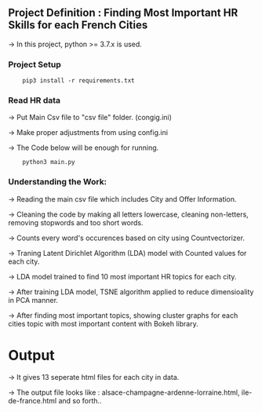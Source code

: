 ## Project Definition : Finding Most Important HR Skills for each French Cities
-> In this project, python >= 3.7.x is used.


### Project Setup
```language-bash
    pip3 install -r requirements.txt
```


### Read HR data 
-> Put Main Csv file to "csv file" folder. (congig.ini)

-> Make proper adjustments from using config.ini

-> The Code below will be enough for running.

```language-bash
    python3 main.py
```


### Understanding the Work:
-> Reading the main csv file which includes City and Offer Information.

-> Cleaning the code by making all letters lowercase, cleaning non-letters, removing stopwords and too short words.

-> Counts every word's occurences based on city using Countvectorizer.

-> Traning Latent Dirichlet Algorithm (LDA) model with Counted values for each city.

-> LDA model trained to find 10 most important HR topics for each city.

-> After training LDA model, TSNE algorithm applied to reduce dimensioality in PCA manner.

-> After finding most important topics, showing cluster graphs for each cities topic with most important content with Bokeh library.


# Output
-> It gives 13 seperate html files for each city in data. 

-> The output file looks like : alsace-champagne-ardenne-lorraine.html, ile-de-france.html and so forth..
